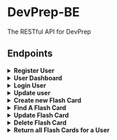 # DevPrep-BE
The RESTful API for DevPrep



## Endpoints
<details>
  <summary><b/> Register User </b> </summary>
  
```shell
POST api/v1/users
Content-Type: application/json
Accept: application/json
body: {
  "username": "coolguy123",
  "email": "hello@example.com",
  "codewarsUsername": undefined
}
```
---
```
{
    "data": {
        "id": "1",
        "type": "users",
        "attributes": {
            "email": "hello@example.com",
            "username": "coolguy123"
        }
    }
}
```
  
</details>

<details>
  <summary><b>User Dashboard</b></summary>
  
```shell
GET api/v1/dashboard?userId=1
(userId query param is required)
```
```
{
  "data": {
    "userId": "1",
    "type": "userDashboard",
    "attributes": {
      "username": "coolguy123",
      "preparednessRating": {
        "technicalBE": 4.34,
        "technicalFE": 3.54,
        "behavioral": 5.0
      },
      "cwAttributes": {
        "cwLeaderboardPosition": 236,
        "totalCompleted": 230,
        "languageRanks": {
          "java": 1234,
          "ruby": 1324,
          [...]
        }
      }
    }
  }
}
```

</details>

<details>
  <summary><b>Login User</b></summary>
  
```shell
POST api/v1/login
Content-Type: application/json
Accept: application/json
body: {
  "email": "hello@example.com",
  "username": "coolguy123"
  }
```
--- (should be a Dashboard response)
```
{
  "data": {
    "userId": "1",
    "type": "userDashboard",
    "attributes": {
      "username": "coolguy123",
      "preparednessRating": {
        "technicalBE": 4.34,
        "technicalFE": 3.54,
        "behavioral": 5.0
      },
      "cwAttributes": {
        "cwLeaderboardPosition": 236,
        "totalCompleted": 230,
        "languageRanks": {
          "java": 1234,
          "ruby": 1324,
          [...]
        }
      }
    }
  }
}
```

</details>

<details>
  <summary><b>Update user</b></summary>
  
```shell
PATCH /api/v1/users/:user_id
Content-Type: application/json
Accept: application/json
body: {
  "codewarsUsername": "SuperHacker3000",
  "username": "goofyguy1342"
  [any/all attributes can be updated]
}
```
--- (should be a dashboard response)
```
{
  "data": {
    "user_id": "1",
    "type": "userDashboard",
    "attributes": {
      "username": "coolguy123",
      "preparednessRating": {
        "technicalBE": 4.34,
        "technicalFE": 3.54,
        "behavioral": 5.0
      },
      "cwAttributes": {
        "cwLeaderboardPosition": 236,
        "totalCompleted": 230,
        "languageRanks": {
          "java": 1234,
          "ruby": 1324,
          [...]
        }
      }
    }
  }
}
```
  
</details>
<details>
  <summary><b> Create new Flash Card</b></summary>
 
```shell
POST /api/v1/users/:user_id/cards
Content-Type: application/json
Accept: application/json
body: {
  "category": "technicalBE",     <-- (or "technicalFE", "behavioral")
  "frontSide": "What is MVC?",
  "backSide": "stuff and things",     <-- (optional)
}
```
---
```
Status 201
{
  "data": {
    "id": "1",
    "type": "flashCard",
    "attributes": {
      "category": "technicalBE",
      "competenceRating": 0,
      "frontSide": "what is MVC?",
      "backSide": "stuff and things",
      "userId": "1"
    }
  }
}
```


If the `user_id` is not present, or not in the DB, i see this error with the status code 400:
```
{
  "error": "invalid user_id"
}
```

  </details>
  
<details>
  <summary><b> Find A Flash Card</b></summary>
  
```shell
GET /api/v1/users/:user_id/cards/:card_id
```
---
```
Status 200
{
  "data": {
    "id": "1",
    "type": "flashCard",
    "attributes": {
      "category": "technicalBE",
      "competenceRating": 4.5,
      "frontSide": "what is MVC?",
      "backSide": "A design pattern commonly used to build web applications.",
      "userId": "1"
    }
  }
}
```

If the `user_id` or `:flash_card_id` is not in the DB, i see this error with the status code 404:
```
{
  "error": "invalid user_id or flash_card_id"
}
```
  
</details>
<details>
  <summary><b>Update Flash Card</b></summary>

```shell
PATCH api/v1/users/:user_id/cards/:card_id
Content-Type: application/json
Accept: application/json
body: {
  "category": "technical",
  "competenceRating": 4.5,
  "frontSide": "What is MVC?",
  "backSide": "stuff and things"
  [any/all attributes can be updated]
}
```
*note that you do need at least 1 attribute present to send this request*

Then I should see the following response with a status code of 200:
```
{
  "data": {
    "id": "1",
    "type": "flashCard",
    "attributes": {
      "category": "technicalFE",
      "competenceRating": 4.5,
      "frontSide": "what is MVC?",
      "backSide": "stuff and things",
      "userId": "1"
    }
  }
}
```

If the `user_id` is not in the database, I should see this error with a status code of 400:
```
{
  "error": "invalid user_id"
}
```
  
</details>

<details>
  <summary><b>Delete Flash Card</b></summary>

```shell
DELETE /api/v1/users/:user_id/cards/:card_id
```
--- Response:
```
Status 204
```
  
</details>

<details>
  <summary><b>Return all Flash Cards for a User</b></summary>

```shell
GET /api/v1/users/:user_id/cards 
(potential extension: add query params to determine which deck)

```
---
```
Status 200
{
  "data": {
    "BEtechnicalCards": [
      {
        "id": "1",
        "type": "flashCard",
        "attributes": {
          "category": "technicalBE",
          "competenceRating": 4.5,
          "frontSide": "what is MVC?",
          "backSide": "A design pattern commonly used to build web applications.",
          "userId": "1"
        }
      },
      {
        "id": "2",
        "type": "flashCard",
        "attributes": {
          "category": "technicalBE",
          "competenceRating": 0,
          "frontSide": "Explain your understanding of relational databases.",
          "backSide": "",
          "userId": "1"
        }
      },
      {...}
    ],
    "FEtechnicalCards": [
      {
        "id": "1",
        "type": "flashCard",
        "attributes": {
          "category": "technicalFE",
          "competenceRating": 4.5,
          "frontSide": "what is MVC?",
          "backSide": "A design pattern commonly used to build web applications.",
          "userId": "1"
        }
      },
      {
        "id": "2",
        "type": "flashCard",
        "attributes": {
          "category": "technicalFE",
          "competenceRating": 0,
          "frontSide": "Explain your understanding of relational databases.",
          "backSide": "",
          "userId": "1"
        }
      },
      {...}
    ],
    "behavioralCards": [
      {
        "id": "3",
        "type": "flashCard",
        "attributes": {
          "category": "behavioral",
          "competenceRating": 0,
          "frontSide": "What are you looking for in a role?",
          "backSide": "",
          "userId": "1"
        }
      },
      {
        "id": "4",
        "type": "flashCard",
        "attributes": {
          "category": "behavioral",
          "competenceRating": 0,
          "frontSide": "What are you proud of?",
          "backSide": "",
          "userId": "1"
        }
      },
      {...}
    ]
  }
}
```

If the user_id is not in the DB, i see this error with a status of 404:
```
  "error": "no user found with the given id."
```
  
  </details>
